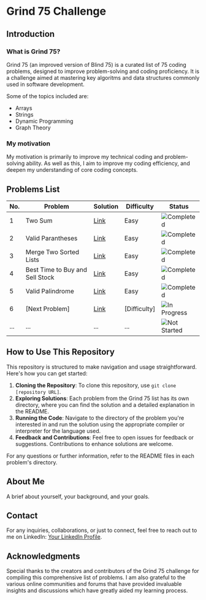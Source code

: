 # Grind 75 Challenge

## Introduction

### What is Grind 75?

Grind 75 (an improved version of Blind 75) is a curated list of 75 coding problems, designed to improve problem-solving and coding proficiency. It is a challenge aimed at mastering key algoritms and data structures commonly used in software development. 

Some of the topics included are:

- Arrays 
- Strings
- Dynamic Programming
- Graph Theory

### My motivation

My motivation is primarily to improve my technical coding and problem-solving ability. As well as this, I aim to improve my coding efficiency, and deepen my understanding of core coding concepts. 

## Problems List
| No. | Problem | Solution | Difficulty | Status |
| --- | ------- | -------- | ---------- | ------ |
| 1   | Two Sum | [Link](./two_sum/solution.py) | Easy | ![Completed](https://img.shields.io/badge/-Completed-brightgreen) |
| 2   | Valid Parantheses | [Link](./valid_parantheses/solution.py) | Easy | ![Completed](https://img.shields.io/badge/-Completed-brightgreen) |
| 3   | Merge Two Sorted Lists | [Link](./merge_two_sorted_lists/solution.py) | Easy | ![Completed](https://img.shields.io/badge/-Completed-brightgreen) |
| 4   | Best Time to Buy and Sell Stock | [Link](./buy_sell_stock/solution.py) | Easy | ![Completed](https://img.shields.io/badge/-Completed-brightgreen) |
| 5   | Valid Palindrome | [Link](./valid_palindrome/solution.py) | Easy | ![Completed](https://img.shields.io/badge/-Completed-brightgreen) |
| 6   | [Next Problem] | [Link](./[Next_Problem_Directory]/solution.py) | [Difficulty] | ![In Progress](https://img.shields.io/badge/-In%20Progress-yellow) |
| ... | ...     | ...      | ...        | ![Not Started](https://img.shields.io/badge/-Not%20Started-lightgrey) |


## How to Use This Repository
This repository is structured to make navigation and usage straightforward. Here's how you can get started:

1. **Cloning the Repository**: To clone this repository, use `git clone [repository URL]`.
2. **Exploring Solutions**: Each problem from the Grind 75 list has its own directory, where you can find the solution and a detailed explanation in the README.
3. **Running the Code**: Navigate to the directory of the problem you're interested in and run the solution using the appropriate compiler or interpreter for the language used.
4. **Feedback and Contributions**: Feel free to open issues for feedback or suggestions. Contributions to enhance solutions are welcome.

For any questions or further information, refer to the README files in each problem's directory.


## About Me
A brief about yourself, your background, and your goals.

## Contact
For any inquiries, collaborations, or just to connect, feel free to reach out to me on LinkedIn: [Your LinkedIn Profile](https://www.linkedin.com/in/a-abukar/).


## Acknowledgments
Special thanks to the creators and contributors of the Grind 75 challenge for compiling this comprehensive list of problems. I am also grateful to the various online communities and forums that have provided invaluable insights and discussions which have greatly aided my learning process.
